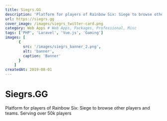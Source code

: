 ```yaml
---
title: Siegrs.GG
description: 'Platform for players of Rainbow Six: Siege to browse other players and teams. Serving over 50k players'
url: https://siegrs.gg
cover_image: /images/siegrs_twitter-card.png
category: Web Apps # Web Apps, Packages, Professional, Misc
tags: ['PHP', 'Laravel', 'Vue.js', 'Gaming']
images: [
      {
        src: '/images/siegrs_banner_2.png',
        alt: 'banner',
        caption: 'Banner'
      }
    ]
createdAt: 2019-08-01
---
```


# Siegrs.GG

Platform for players of Rainbow Six: Siege to browse other players and teams. Serving over 50k players